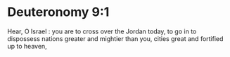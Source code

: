# Deuteronomy 9:1

Hear, O Israel : you are to cross over the Jordan today, to go in to dispossess nations greater and mightier than you, cities great and fortified up to heaven,
